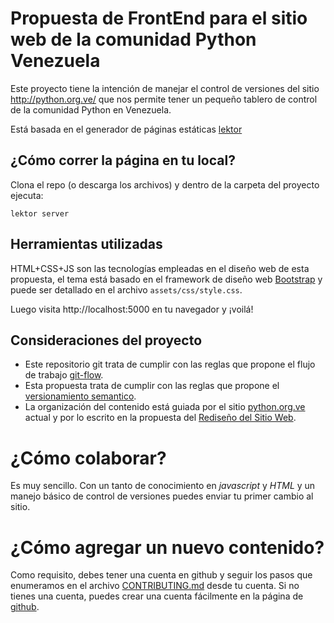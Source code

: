 # Propuesta de FrontEnd para el sitio web de la comunidad Python Venezuela

Este proyecto tiene la intención de manejar el control de versiones del sitio
http://python.org.ve/ que nos permite tener un pequeño tablero de control de la comunidad Python en
Venezuela.

Está basada en el generador de páginas estáticas
[lektor](https://github.com/lektor/lektor)

## ¿Cómo correr la página en tu local?

Clona el repo (o descarga los archivos) y dentro de la carpeta del proyecto ejecuta:

```
lektor server
```

## Herramientas utilizadas

HTML+CSS+JS son las tecnologías empleadas en el diseño web de esta propuesta, el tema está basado en 
el framework de diseño web [Bootstrap](http://getbootstrap.com/) y puede ser detallado en el archivo 
`assets/css/style.css`.

Luego visita http://localhost:5000 en tu navegador y ¡voilá!

## Consideraciones del proyecto

* Este repositorio git trata de cumplir con las reglas que propone el flujo de trabajo [git-flow](http://nvie.com/posts/a-successful-git-branching-model/).
* Esta propuesta trata de cumplir con las reglas que propone el [versionamiento semantico](http://semver.org/lang/es/).
* La organización del contenido está guiada por el sitio [python.org.ve](http://pyve.github.io/) actual y por lo escrito en la propuesta del [Rediseño del Sitio Web](https://github.com/pyve/pyve.github.com/wiki/Redise%C3%B1o-del-Sitio-Web).

¿Cómo colaborar?
================

Es muy sencillo. Con un tanto de conocimiento en *javascript* y *HTML* y un manejo básico
de control de versiones puedes enviar tu primer cambio al sitio.

¿Cómo agregar un nuevo contenido?
=================================

Como requisito, debes tener una cuenta en github y seguir los pasos que enumeramos en el archivo 
[CONTRIBUTING.md](https://github.com/pyve/pyve.github.com/blob/master/CONTRIBUTING.md)
desde tu cuenta. Si no tienes una cuenta, puedes crear una cuenta fácilmente en la página de
[github](http://github.com).
